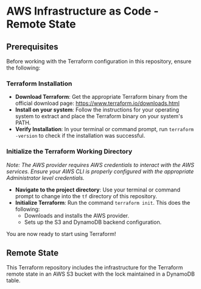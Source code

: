# AWS Infrastructure as Code - Remote State

## Prerequisites

Before working with the Terraform configuration in this repository, ensure the following:

### Terraform Installation

* **Download Terraform**: Get the appropriate Terraform binary from the official download page: <https://www.terraform.io/downloads.html>
* **Install on your system**: Follow the instructions for your operating system to extract and place the Terraform binary on your system's PATH.
* **Verify Installation**: In your terminal or command prompt, run `terraform -version` to check if the installation was successful.

### Initialize the Terraform Working Directory

_Note: The AWS provider requires AWS credentials to interact with the AWS services. Ensure your AWS CLI is properly configured with the appropriate Administrator level credentials._

* **Navigate to the project directory**: Use your terminal or command prompt to change into the `tf` directory of this repository.
* **Initialize Terraform**: Run the command `terraform init`. This does the following:
  * Downloads and installs the AWS provider.
  * Sets up the S3 and DynamoDB backend configuration.

You are now ready to start using Terraform!

## Remote State

This Terraform repository includes the infrastructure for the Terraform remote state in an AWS S3 bucket with the lock maintained in a DynamoDB table.
